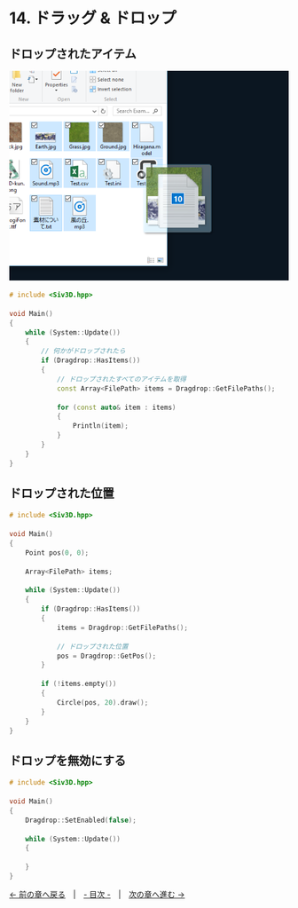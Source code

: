 ﻿# 14. ドラッグ & ドロップ

## ドロップされたアイテム
![ドロップされたアイテム](resource/Dragdrop/dragdrop.png "ドロップされたアイテム")  
```cpp
# include <Siv3D.hpp>

void Main()
{
	while (System::Update())
	{
		// 何かがドロップされたら
		if (Dragdrop::HasItems())
		{
			// ドロップされたすべてのアイテムを取得
			const Array<FilePath> items = Dragdrop::GetFilePaths();

			for (const auto& item : items)
			{
				Println(item);
			}
		}
	}
}
```

## ドロップされた位置

```cpp
# include <Siv3D.hpp>

void Main()
{
	Point pos(0, 0);

	Array<FilePath> items;

	while (System::Update())
	{
		if (Dragdrop::HasItems())
		{
			items = Dragdrop::GetFilePaths();

			// ドロップされた位置
			pos = Dragdrop::GetPos();
		}

		if (!items.empty())
		{
			Circle(pos, 20).draw();
		}
	}
}
```

## ドロップを無効にする

```cpp
# include <Siv3D.hpp>

void Main()
{
	Dragdrop::SetEnabled(false);

	while (System::Update())
	{

	}
}
```

[← 前の章へ戻る](Dialog.md)　|　[- 目次 -](Index.md)　|　[次の章へ進む →](System.md)
